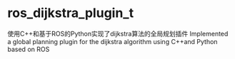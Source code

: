 # ros_dijkstra_plugin_t
使用C++和基于ROS的Python实现了dijkstra算法的全局规划插件
Implemented a global planning plugin for the dijkstra algorithm using C++and Python based on ROS              
